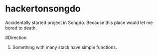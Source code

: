 # hackertonsongdo
Accidentally started project in Songdo. Because this place would let me bored to death.

#Direction
1. Something with many stack have simple functions. 
